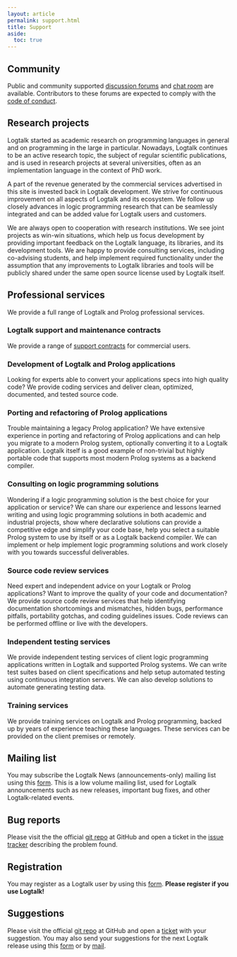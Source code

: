 ```yaml
---
layout: article
permalink: support.html
title: Support
aside:
  toc: true
---
```


## Community

Public and community supported [discussion forums](http://forums.logtalk.org/)
and [chat room](https://gitter.im/LogtalkDotOrg/logtalk3) are available.
Contributors to these forums are expected to comply with the
[code of conduct](https://github.com/LogtalkDotOrg/logtalk3/blob/master/CODE_OF_CONDUCT.md).

## Research projects

Logtalk started as academic research on programming languages in general and on programming in the large in particular. Nowadays, Logtalk continues to be an active research topic, the subject of regular scientific publications, and is used in research projects at several universities, often as an implementation language in the context of PhD work.

A part of the revenue generated by the commercial services advertised in this site is invested back in Logtalk development. We strive for continuous improvement on all aspects of Logtalk and its ecosystem. We follow up closely advances in logic programming research that can be seamlessly integrated and can be added value for Logtalk users and customers.

We are always open to cooperation with research institutions. We see joint projects as win-win situations, which help us focus development by providing important feedback on the Logtalk language, its libraries, and its development tools. We are happy to provide consulting services, including co-advising students, and help implement required functionality under the assumption that any improvements to Logtalk libraries and tools will be publicly shared under the same open source license used by Logtalk itself.

## Professional services

We provide a full range of Logtalk and Prolog professional services.

### Logtalk support and maintenance contracts

We provide a range of [support contracts](support_contracts.html) for commercial users.

### Development of Logtalk and Prolog applications

Looking for experts able to convert your applications specs into high quality
code? We provide coding services and deliver clean, optimized, documented,
and tested source code.

### Porting and refactoring of Prolog applications

Trouble maintaining a legacy Prolog application? We have extensive experience
in porting and refactoring of Prolog applications and can help you migrate to
a modern Prolog system, optionally converting it to a Logtalk application.
Logtalk itself is a good example of non-trivial but highly portable code that
supports most modern Prolog systems as a backend compiler.

### Consulting on logic programming solutions

Wondering if a logic programming solution is the best choice for your
application or service? We can share our experience and lessons learned
writing and using logic programming solutions in both academic and industrial
projects, show where declarative solutions can provide a competitive edge
and simplify your code base, help you select a suitable Prolog system to
use by itself or as a Logtalk backend compiler. We can implement or help
implement logic programming solutions and work closely with you towards
successful deliverables.

### Source code review services

Need expert and independent advice on your Logtalk or Prolog applications?
Want to improve the quality of your code and documentation? We provide
source code review services that help identifying documentation shortcomings
and mismatches, hidden bugs, performance pitfalls, portability gotchas, and
coding guidelines issues. Code reviews can be performed offline or live with
the developers.

### Independent testing services

We provide independent testing services of client logic programming applications
written in Logtalk and supported Prolog systems. We can write test suites based
on client specifications and help setup automated testing using continuous
integration servers. We can also develop solutions to automate generating
testing data.

### Training services

We provide training services on Logtalk and Prolog programming, backed up
by years of experience teaching these languages. These services can be provided
on the client premises or remotely.

## Mailing list

You may subscribe the Logtalk News (announcements-only) mailing list
using this [form](mlform.html). This is a low volume mailing list, used
for Logtalk announcements such as new releases, important bug fixes, and
other Logtalk-related events.

## Bug reports

Please visit the the official [git repo](https://github.com/LogtalkDotOrg/logtalk3) at GitHub
and open a ticket in the [issue tracker](https://github.com/LogtalkDotOrg/logtalk3/issues)
describing the problem found.

## Registration

You may register as a Logtalk user by using this [form](regform.html).
**Please register if you use Logtalk!**

## Suggestions

Please visit the official [git repo](https://github.com/LogtalkDotOrg/logtalk3) at GitHub
and open a [ticket](https://github.com/LogtalkDotOrg/logtalk3/issues) with your suggestion.
You may also send your suggestions for the next Logtalk release using this
[form](supportform.html) or by [mail](mailto:support@logtalk.org).
